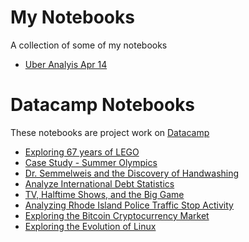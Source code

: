 # My Notebooks
A collection of some of my notebooks

- [Uber Analyis Apr 14](./uber_analysis_apr14)

# Datacamp Notebooks
These notebooks are project work on [Datacamp](https://datacamp.com/)

- [Exploring 67 years of LEGO](./Datacamp/Exploring%2067%20years%20of%20LEGO)
- [Case Study - Summer Olympics](./Datacamp/Olympics)
- [Dr. Semmelweis and the Discovery of Handwashing](./Datacamp/Discovery%20of%20Handwashing)
- [Analyze International Debt Statistics](./Datacamp/Analyze%20International%20Debt%20Statistics)
- [TV, Halftime Shows, and the Big Game](./Datacamp/TV%2C%20Halftime%20Shows%2C%20and%20the%20Big%20Game)
- [Analyzing Rhode Island Police Traffic Stop Activity](./Datacamp/Analyzing%20Rhode%20Island%20Police%20Traffic%20Stop%20Activity)
- [Exploring the Bitcoin Cryptocurrency Market](./Datacamp/Exploring%20the%20Bitcoin%20Cryptocurrency%20Market)
- [Exploring the Evolution of Linux](./Datacamp/Exploring%20the%20Evolution%20of%20Linux)